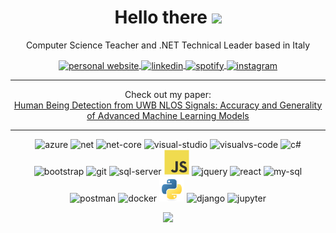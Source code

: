 <p align="center">
  <h1 align="center">Hello there <img src="https://media.giphy.com/media/hvRJCLFzcasrR4ia7z/giphy.gif" height="30px"> </h1>
</p>

<!---
<p align="center"> 
  <img align="center" src="https://komarev.com/ghpvc/?username=federicodiluca&color=blue&style=flat-square" alt="fedl95 profile views" />
</p>
-->

<p align="center">Computer Science Teacher and .NET Technical Leader based in Italy</p>
<!-- <p align="center">🌍🐶🖨️⛩️🖱️✨🎨🎾🍳🥂♟️🚲🏕️💃🏼⛷️⛰️</p> -->
<p align="center">
  <a href="https://federicodiluca.github.io" target="_blank">
    <img align="center" src="https://federicodiluca.github.io/favicon.ico" height="30" width="30" alt="personal website" />
  </a>
  <a href="https://linkedin.com/in/federico-di-luca-ing/" target="_blank">
    <img align="center" src="https://cdn.jsdelivr.net/gh/devicons/devicon/icons/linkedin/linkedin-original.svg" height="30" width="30" alt="linkedin" />
  </a>
  <a href="https://open.spotify.com/user/11144586313?si=5edb9020ba384e18" target="_blank">
    <img align="center" src="https://user-images.githubusercontent.com/68862675/167297282-a1fc8e25-3232-4bf3-9c71-0e9a66c3fb38.png" height="30" width="30" alt="spotify" />
  </a>
  <a href="https://instagram.com/federicodiluca/" target="_blank">
    <img align="center" src="https://instagram.com/static/images/ico/favicon-192.png/68d99ba29cc8.png" height="30" width="30" alt="instagram" />
  </a>
</p>

---

<p align="center">
  Check out my paper: <br/>
  <a href="https://www.mdpi.com/1507940" target="_blank">Human Being Detection from UWB NLOS Signals: Accuracy and Generality of Advanced Machine Learning Models</a>
</p>

---

<!--
<p align="center">
  <img src="https://media.giphy.com/media/Nx0rz3jtxtEre/giphy.gif" width="400px">
</p>
-->

<p align="center"> 
  <img src="https://cdn.jsdelivr.net/gh/devicons/devicon/icons/azure/azure-original.svg" alt="azure" width="40" height="40"/> 
  <img src="https://cdn.jsdelivr.net/gh/devicons/devicon/icons/dot-net/dot-net-original.svg" alt="net" width="40" height="40"/> 
  <img src="https://cdn.jsdelivr.net/gh/devicons/devicon/icons/dotnetcore/dotnetcore-original.svg" alt="net-core" width="40" height="40"/> 
  <img src="https://cdn.jsdelivr.net/gh/devicons/devicon/icons/visualstudio/visualstudio-plain.svg" alt="visual-studio" width="40" height="40" />
  <img src="https://cdn.jsdelivr.net/gh/devicons/devicon/icons/vscode/vscode-original.svg" alt="visualvs-code" width="40" height="40" />
  <img src="https://cdn.jsdelivr.net/gh/devicons/devicon/icons/csharp/csharp-original.svg" alt="c#" width="40" height="40" />
  <img src="https://cdn.jsdelivr.net/gh/devicons/devicon/icons/bootstrap/bootstrap-original.svg" alt="bootstrap" width="40" height="40"/> 
  <img src="https://www.vectorlogo.zone/logos/git-scm/git-scm-icon.svg" alt="git" width="40" height="40"/> 
  <img src="https://cdn.jsdelivr.net/gh/devicons/devicon/icons/microsoftsqlserver/microsoftsqlserver-plain.svg" alt="sql-server" width="40" height="40"/> 
  <img src="https://raw.githubusercontent.com/devicons/devicon/master/icons/javascript/javascript-original.svg" alt="javascript" width="40" height="40"/>
  <img src="https://cdn.jsdelivr.net/gh/devicons/devicon/icons/jquery/jquery-plain.svg" alt="jquery" width="40" height="40"/>
  <img src="https://cdn.jsdelivr.net/gh/devicons/devicon/icons/react/react-original.svg" alt="react" width="40" height="40"/>
  <img src="https://cdn.jsdelivr.net/gh/devicons/devicon@latest/icons/mysql/mysql-original.svg" alt="my-sql" width="40" height="40"/>
  <img src="https://www.vectorlogo.zone/logos/getpostman/getpostman-icon.svg" alt="postman" width="40" height="40"/> 
  <img src="https://cdn.jsdelivr.net/gh/devicons/devicon/icons/docker/docker-plain.svg" alt="docker" width="40" height="40"/> 
  <img src="https://raw.githubusercontent.com/devicons/devicon/master/icons/python/python-original.svg" alt="python" width="40" height="40"/> 
  <img src="https://cdn.jsdelivr.net/gh/devicons/devicon/icons/django/django-plain-wordmark.svg" alt="django" width="40" height="40"/>
  <img src="https://cdn.jsdelivr.net/gh/devicons/devicon/icons/jupyter/jupyter-original-wordmark.svg" alt="jupyter" width="40" height="40"/> 
</p>

<p align="center">
  <img height="140px" src="https://github-readme-stats-hephaest.vercel.app/api/top-langs/?username=federicodiluca&layout=compact&count_private=true&theme=github_dark&hide=html,css">
  <!-- <img height="120px" src="https://github-readme-stats.vercel.app/api?username=federicodiluca&count_private=true&show_icons=true&theme=github_dark&hide=prs,issues,contribs" /> -->
  
  <!-- <a href="https://spotify-github-profile.vercel.app/api/view?uid=11144586313&redirect=true" target="_blank">
    <img height="120px" src="https://spotify-github-profile.vercel.app/api/view?uid=11144586313&cover_image=true&theme=natemoo-re&bar_color=4258ff&bar_color_cover=false" alt="last listened on spotify"/>
  </a> -->
</p>

